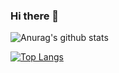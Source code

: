 ### Hi there 👋 

![Anurag's github stats](https://github-readme-stats.vercel.app/api?username=arnab2001&show_icons=true&theme=merko)

[![Top Langs](https://github-readme-stats.vercel.app/api/top-langs/?username=arnab2001&show=python)](https://github.com/anuraghazra/github-readme-stats)
<!--
**arnab2001/arnab2001** is a ✨ _special_ ✨ repository because its `README.md` (this file) appears on your GitHub profile.

Here are some ideas to get you started:

- 🔭 I’m currently working on ...
- 🌱 I’m currently learning ...
- 👯 I’m looking to collaborate on ...
- 🤔 I’m looking for help with ...
- 💬 Ask me about ...
- 📫 How to reach me: ...
- 😄 Pronouns: ...
- ⚡ Fun fact: ...
-->
